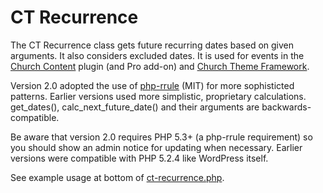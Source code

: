 CT Recurrence
===========

The CT Recurrence class gets future recurring dates based on given arguments. It also considers excluded dates. It is used for events in the [Church Content](https://github.com/churchthemes/church-theme-content) plugin (and Pro add-on) and [Church Theme Framework](https://github.com/churchthemes/church-theme-framework).

Version 2.0 adopted the use of [php-rrule](https://github.com/rlanvin/php-rrule) (MIT) for more sophisticted patterns. Earlier versions used more simplistic, proprietary calculations. get_dates(), calc_next_future_date() and their arguments are backwards-compatible.

Be aware that version 2.0 requires PHP 5.3+ (a php-rrule requirement) so you should show an admin notice for updating when necessary. Earlier versions were compatible with PHP 5.2.4 like WordPress itself.

See example usage at bottom of [ct-recurrence.php](https://github.com/churchthemes/ct-recurrence/blob/master/ct-recurrence.php).

